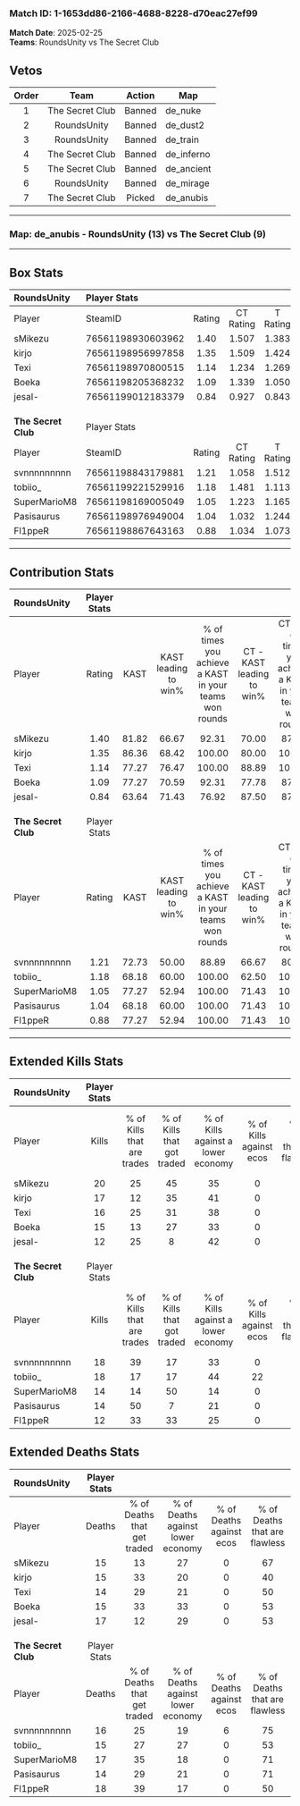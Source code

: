### Match ID: 1-1653dd86-2166-4688-8228-d70eac27ef99  
**Match Date**: 2025-02-25  
**Teams**: RoundsUnity vs The Secret Club  

## Vetos  

| Order | Team | Action | Map |
| :---: | :--: | :----: | --- |
| 1 | The Secret Club | Banned | de_nuke |
| 2 | RoundsUnity | Banned | de_dust2 |
| 3 | RoundsUnity | Banned | de_train |
| 4 | The Secret Club | Banned | de_inferno |
| 5 | The Secret Club | Banned | de_ancient |
| 6 | RoundsUnity | Banned | de_mirage |
| 7 | The Secret Club | Picked | de_anubis |

---  

### **Map**: de_anubis - RoundsUnity (13) vs The Secret Club (9)  
---  

## Box Stats  

| **RoundsUnity**     | Player Stats      |        |           |          |       |      |       |         |        |      |     |
| :- | :- | :-: | :-: | :-: | :-: | :-: | :-: | :-: | :-: | :-: | :-: |
| Player              | SteamID           | Rating | CT Rating | T Rating | KAST  | ADR  | Kills | Assists | Deaths | K/D  | HS% |
| sMikezu             | 76561198930603962 |  1.40  |   1.507   |  1.383   | 81.82 | 94.7 |  20   |    4    |   15   | 1.33 | 25  |
| kirjo               | 76561198956997858 |  1.35  |   1.509   |  1.424   | 86.36 | 96.1 |  17   |   10    |   15   | 1.13 | 35  |
| Texi                | 76561198970800515 |  1.14  |   1.234   |  1.269   | 77.27 | 64.8 |  16   |    5    |   14   | 1.14 | 43  |
| Boeka               | 76561198205368232 |  1.09  |   1.339   |  1.050   | 77.27 | 64.7 |  15   |    6    |   15   | 1.00 | 40  |
| jesal-              | 76561199012183379 |  0.84  |   0.927   |  0.843   | 63.64 | 74.0 |  12   |    4    |   17   | 0.71 | 66  |
|                     |                   |        |           |          |       |      |       |         |        |      |     |
|                     |                   |        |           |          |       |      |       |         |        |      |     |
|                     |                   |        |           |          |       |      |       |         |        |      |     |
| **The Secret Club** | Player Stats      |        |           |          |       |      |       |         |        |      |     |
| Player              | SteamID           | Rating | CT Rating | T Rating | KAST  | ADR  | Kills | Assists | Deaths | K/D  | HS% |
| svnnnnnnnnn         | 76561198843179881 |  1.21  |   1.058   |  1.512   | 72.73 | 87.1 |  18   |    4    |   16   | 1.13 | 61  |
| tobiio_             | 76561199221529916 |  1.18  |   1.481   |  1.113   | 68.18 | 77.8 |  18   |    7    |   15   | 1.20 | 55  |
| SuperMarioM8        | 76561198169005049 |  1.05  |   1.223   |  1.165   | 77.27 | 78.3 |  14   |    7    |   17   | 0.82 | 64  |
| Pasisaurus          | 76561198976949004 |  1.04  |   1.032   |  1.244   | 68.18 | 73.6 |  14   |    7    |   14   | 1.00 | 78  |
| Fl1ppeR             | 76561198867643163 |  0.88  |   1.034   |  1.073   | 77.27 | 62.9 |  12   |    5    |   18   | 0.67 | 50  |
---  

## Contribution Stats  

| **RoundsUnity**     | Player Stats |       |                      |                                                        |                           |                                                             |                          |                                                            |
| :- | :-: | :-: | :-: | :-: | :-: | :-: | :-: | :-: |
| Player              |    Rating    | KAST  | KAST leading to win% | % of times you achieve a KAST in your teams won rounds | CT - KAST leading to win% | CT - % of times you achieve a KAST in your teams won rounds | T - KAST leading to win% | T - % of times you achieve a KAST in your teams won rounds |
| sMikezu             |     1.40     | 81.82 |        66.67         |                         92.31                          |           70.00           |                            87.50                            |          62.50           |                           100.00                           |
| kirjo               |     1.35     | 86.36 |        68.42         |                         100.00                         |           80.00           |                           100.00                            |          55.56           |                           100.00                           |
| Texi                |     1.14     | 77.27 |        76.47         |                         100.00                         |           88.89           |                           100.00                            |          62.50           |                           100.00                           |
| Boeka               |     1.09     | 77.27 |        70.59         |                         92.31                          |           77.78           |                            87.50                            |          62.50           |                           100.00                           |
| jesal-              |     0.84     | 63.64 |        71.43         |                         76.92                          |           87.50           |                            87.50                            |          50.00           |                           60.00                            |
|                     |              |       |                      |                                                        |                           |                                                             |                          |                                                            |
|                     |              |       |                      |                                                        |                           |                                                             |                          |                                                            |
|                     |              |       |                      |                                                        |                           |                                                             |                          |                                                            |
| **The Secret Club** | Player Stats |       |                      |                                                        |                           |                                                             |                          |                                                            |
| Player              |    Rating    | KAST  | KAST leading to win% | % of times you achieve a KAST in your teams won rounds | CT - KAST leading to win% | CT - % of times you achieve a KAST in your teams won rounds | T - KAST leading to win% | T - % of times you achieve a KAST in your teams won rounds |
| svnnnnnnnnn         |     1.21     | 72.73 |        50.00         |                         88.89                          |           66.67           |                            80.00                            |          40.00           |                           100.00                           |
| tobiio_             |     1.18     | 68.18 |        60.00         |                         100.00                         |           62.50           |                           100.00                            |          57.14           |                           100.00                           |
| SuperMarioM8        |     1.05     | 77.27 |        52.94         |                         100.00                         |           71.43           |                           100.00                            |          40.00           |                           100.00                           |
| Pasisaurus          |     1.04     | 68.18 |        60.00         |                         100.00                         |           71.43           |                           100.00                            |          50.00           |                           100.00                           |
| Fl1ppeR             |     0.88     | 77.27 |        52.94         |                         100.00                         |           71.43           |                           100.00                            |          40.00           |                           100.00                           |
---  

## Extended Kills Stats  

| **RoundsUnity**     | Player Stats |                            |                            |                                    |                         |                              |                                 |                                       |                    |           |
| :- | :-: | :-: | :-: | :-: | :-: | :-: | :-: | :-: | :-: | :-: |
| Player              |    Kills     | % of Kills that are trades | % of Kills that got traded | % of Kills against a lower economy | % of Kills against ecos | % of Kills that are flawless | % of Kills that are close duels | % of Kills that are assisted by flash | Pistol Round Kills | AWP Kills |
| sMikezu             |      20      |             25             |             45             |                 35                 |            0            |              65              |                5                |                   0                   |         13         |     1     |
| kirjo               |      17      |             12             |             35             |                 41                 |            0            |              76              |                6                |                   0                   |         0          |     0     |
| Texi                |      16      |             25             |             31             |                 38                 |            0            |              63              |                6                |                   0                   |         0          |     0     |
| Boeka               |      15      |             13             |             27             |                 33                 |            0            |              67              |                7                |                   7                   |         0          |     0     |
| jesal-              |      12      |             25             |             8              |                 42                 |            0            |              42              |               25                |                  17                   |         1          |     0     |
|                     |              |                            |                            |                                    |                         |                              |                                 |                                       |                    |           |
|                     |              |                            |                            |                                    |                         |                              |                                 |                                       |                    |           |
|                     |              |                            |                            |                                    |                         |                              |                                 |                                       |                    |           |
| **The Secret Club** | Player Stats |                            |                            |                                    |                         |                              |                                 |                                       |                    |           |
| Player              |    Kills     | % of Kills that are trades | % of Kills that got traded | % of Kills against a lower economy | % of Kills against ecos | % of Kills that are flawless | % of Kills that are close duels | % of Kills that are assisted by flash | Pistol Round Kills | AWP Kills |
| svnnnnnnnnn         |      18      |             39             |             17             |                 33                 |            0            |              56              |               11                |                   6                   |         4          |     2     |
| tobiio_             |      18      |             17             |             17             |                 44                 |           22            |              56              |               11                |                   0                   |         0          |     1     |
| SuperMarioM8        |      14      |             14             |             50             |                 14                 |            0            |              29              |               14                |                   0                   |         0          |     1     |
| Pasisaurus          |      14      |             50             |             7              |                 21                 |            0            |              57              |                7                |                   7                   |         0          |     2     |
| Fl1ppeR             |      12      |             33             |             33             |                 25                 |            0            |              67              |                8                |                   0                   |         0          |     4     |
## Extended Deaths Stats  

| **RoundsUnity**     | Player Stats |                             |                                   |                          |                               |                            |                           |               |
| :- | :-: | :-: | :-: | :-: | :-: | :-: | :-: | :-: |
| Player              |    Deaths    | % of Deaths that get traded | % of Deaths against lower economy | % of Deaths against ecos | % of Deaths that are flawless | % of Deaths that are close | % of Deaths while blinded | Deaths to AWP |
| sMikezu             |      15      |             13              |                27                 |            0             |              67               |             13             |             0             |       1       |
| kirjo               |      15      |             33              |                20                 |            0             |              40               |             13             |             0             |       1       |
| Texi                |      14      |             29              |                21                 |            0             |              50               |             7              |             7             |       1       |
| Boeka               |      15      |             33              |                33                 |            0             |              53               |             0              |             0             |       0       |
| jesal-              |      17      |             12              |                29                 |            0             |              53               |             18             |             6             |       1       |
|                     |              |                             |                                   |                          |                               |                            |                           |               |
|                     |              |                             |                                   |                          |                               |                            |                           |               |
|                     |              |                             |                                   |                          |                               |                            |                           |               |
| **The Secret Club** | Player Stats |                             |                                   |                          |                               |                            |                           |               |
| Player              |    Deaths    | % of Deaths that get traded | % of Deaths against lower economy | % of Deaths against ecos | % of Deaths that are flawless | % of Deaths that are close | % of Deaths while blinded | Deaths to AWP |
| svnnnnnnnnn         |      16      |             25              |                19                 |            6             |              75               |             0              |            13             |       3       |
| tobiio_             |      15      |             27              |                27                 |            0             |              53               |             13             |             0             |       2       |
| SuperMarioM8        |      17      |             35              |                18                 |            0             |              71               |             6              |             0             |       4       |
| Pasisaurus          |      14      |             29              |                21                 |            0             |              71               |             14             |             7             |       2       |
| Fl1ppeR             |      18      |             39              |                17                 |            0             |              50               |             11             |             0             |       3       |
